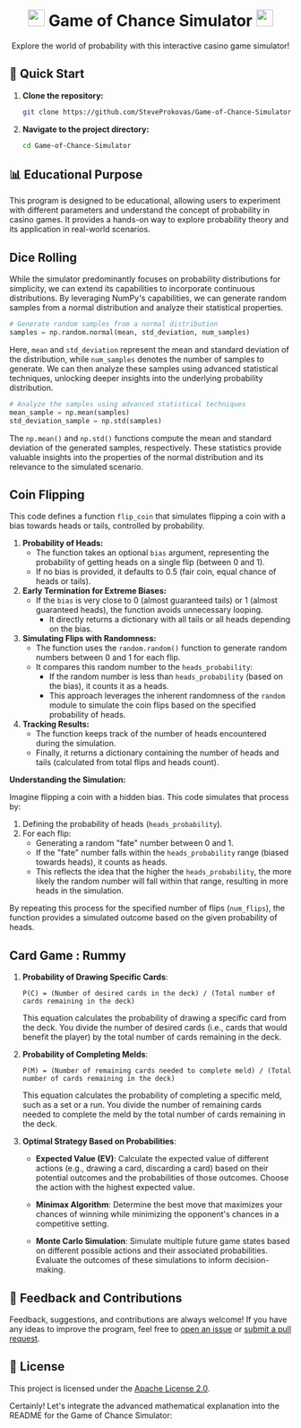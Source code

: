 <div align="center">
  <h1><img src="https://emojicdn.elk.sh/🎲" width="30px"> Game of Chance Simulator <img src="https://emojicdn.elk.sh/🎲" width="30px"></h1>
  <p>Explore the world of probability with this interactive casino game simulator!</p>
</div>

## 🚀 Quick Start

1. **Clone the repository:**
   ```sh
   git clone https://github.com/SteveProkovas/Game-of-Chance-Simulator.git
   ```

2. **Navigate to the project directory:**
   ```sh
   cd Game-of-Chance-Simulator
   ```

## 📊 Educational Purpose

This program is designed to be educational, allowing users to experiment with different parameters and understand the concept of probability in casino games. It provides a hands-on way to explore probability theory and its application in real-world scenarios.

## Dice Rolling

While the simulator predominantly focuses on probability distributions for simplicity, we can extend its capabilities to incorporate continuous distributions. By leveraging NumPy's capabilities, we can generate random samples from a normal distribution and analyze their statistical properties.

```python
# Generate random samples from a normal distribution
samples = np.random.normal(mean, std_deviation, num_samples)
```

Here, `mean` and `std_deviation` represent the mean and standard deviation of the distribution, while `num_samples` denotes the number of samples to generate. We can then analyze these samples using advanced statistical techniques, unlocking deeper insights into the underlying probability distribution.

```python
# Analyze the samples using advanced statistical techniques
mean_sample = np.mean(samples)
std_deviation_sample = np.std(samples)
```

The `np.mean()` and `np.std()` functions compute the mean and standard deviation of the generated samples, respectively. These statistics provide valuable insights into the properties of the normal distribution and its relevance to the simulated scenario.

## Coin Flipping

This code defines a function `flip_coin` that simulates flipping a coin with a bias towards heads or tails, controlled by probability.

1. **Probability of Heads:**
   - The function takes an optional `bias` argument, representing the probability of getting heads on a single flip (between 0 and 1).
   - If no bias is provided, it defaults to 0.5 (fair coin, equal chance of heads or tails).
2. **Early Termination for Extreme Biases:**
   - If the `bias` is very close to 0 (almost guaranteed tails) or 1 (almost guaranteed heads), the function avoids unnecessary looping.
     - It directly returns a dictionary with all tails or all heads depending on the bias.
3. **Simulating Flips with Randomness:**
   - The function uses the `random.random()` function to generate random numbers between 0 and 1 for each flip.
   - It compares this random number to the `heads_probability`:
     - If the random number is less than `heads_probability` (based on the bias), it counts it as a heads.
     - This approach leverages the inherent randomness of the `random` module to simulate the coin flips based on the specified probability of heads.
4. **Tracking Results:**
   - The function keeps track of the number of heads encountered during the simulation.
   - Finally, it returns a dictionary containing the number of heads and tails (calculated from total flips and heads count).

**Understanding the Simulation:**

Imagine flipping a coin with a hidden bias. This code simulates that process by:

1. Defining the probability of heads (`heads_probability`).
2. For each flip:
   - Generating a random "fate" number between 0 and 1.
   - If the "fate" number falls within the `heads_probability` range (biased towards heads), it counts as heads.
   - This reflects the idea that the higher the `heads_probability`, the more likely the random number will fall within that range, resulting in more heads in the simulation.

By repeating this process for the specified number of flips (`num_flips`), the function provides a simulated outcome based on the given probability of heads.


## Card Game : Rummy

1. **Probability of Drawing Specific Cards**:

   ```
   P(C) = (Number of desired cards in the deck) / (Total number of cards remaining in the deck)
   ```

   This equation calculates the probability of drawing a specific card from the deck. You divide the number of desired cards (i.e., cards that would benefit the player) by the total number of cards remaining in the deck.

2. **Probability of Completing Melds**:

   ```
   P(M) = (Number of remaining cards needed to complete meld) / (Total number of cards remaining in the deck)
   ```

   This equation calculates the probability of completing a specific meld, such as a set or a run. You divide the number of remaining cards needed to complete the meld by the total number of cards remaining in the deck.

3. **Optimal Strategy Based on Probabilities**:

   - **Expected Value (EV)**: Calculate the expected value of different actions (e.g., drawing a card, discarding a card) based on their potential outcomes and the probabilities of those outcomes. Choose the action with the highest expected value.

   - **Minimax Algorithm**: Determine the best move that maximizes your chances of winning while minimizing the opponent's chances in a competitive setting.

   - **Monte Carlo Simulation**: Simulate multiple future game states based on different possible actions and their associated probabilities. Evaluate the outcomes of these simulations to inform decision-making.


## 🌟 Feedback and Contributions

Feedback, suggestions, and contributions are always welcome! If you have any ideas to improve the program, feel free to [open an issue](https://github.com/SteveProkovas/Game-of-Chance-Simulator/issues) or [submit a pull request](https://github.com/SteveProkovas/Game-of-Chance-Simulator/pulls).

## 📝 License

This project is licensed under the [Apache License 2.0](LICENSE).

Certainly! Let's integrate the advanced mathematical explanation into the README for the Game of Chance Simulator:
